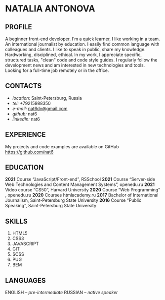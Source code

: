 # **NATALIA ANTONOVA**

## PROFILE

A beginner front-end developer. I'm a quick learner, I like working in a team. An international journalist by education. I easily find common language with colleagues and clients. I like to speak in public, share my knowledge. Hardworking, disciplined, ethical. In my work, I appreciate specific, structured tasks, "clean" code and code style guides. I regularly follow the development news and am interested in new technologies and tools. Looking for a full-time job remotely or in the office.

## CONTACTS

- _location:_ Saint-Petersburg, Russia
- _tel:_ +79215988350
- _e-mail:_ nat6dv@gmail.com
- _github:_ nat6
- _linkedIn:_ nat6

## EXPERIENCE

My projects and code examples are available on GitHub https://github.com/nat6

## EDUCATION

**2021** Course “JavaScript/Front-end”, RSSchool
**2021** Course “Server-side Web Technologies and Content Management Systems”, openedu.ru
**2021** Video course “CS50”, Harvard University
**2020** Course “Web Programming” , openedu.ru
**2020** Courses htmlacademy.ru
**2017** Bachelor of International Journalism, Saint-Petersburg State University
**2016** Course “Public Speaking”, Saint-Petersburg State University

## SKILLS

1. HTML5
2. CSS3
3. JAVASCRIPT
4. GIT
5. SCSS
6. PUG
7. BEM

## LANGUAGES

ENGLISH – _pre-intermediate_
RUSSIAN – _native speaker_
